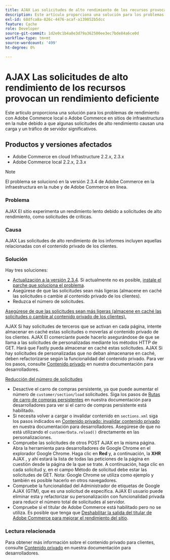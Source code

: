 ```yaml
---
title: AJAX Las solicitudes de alto rendimiento de los recursos provocan un rendimiento deficiente
description: Este artículo proporciona una solución para los problemas de rendimiento con Adobe Commerce local o Adobe Commerce en sitios de infraestructura en la nube debido a que algunas solicitudes de alto rendimiento causan una carga y un tráfico de servidor significativos.
exl-id: 68dfca8a-826c-4476-acaf-a139052b5dcc
feature: Cache
role: Developer
source-git-commit: 1d2e0c1b4a8e3d79a362500ee3ec7bde84a6ce0d
workflow-type: tm+mt
source-wordcount: '499'
ht-degree: 0%

---
```


# AJAX Las solicitudes de alto rendimiento de los recursos provocan un rendimiento deficiente

Este artículo proporciona una solución para los problemas de rendimiento con Adobe Commerce local o Adobe Commerce en sitios de infraestructura en la nube debido a que algunas solicitudes de alto rendimiento causan una carga y un tráfico de servidor significativos.

## Productos y versiones afectados

* Adobe Commerce en cloud Infrastructure 2.2.x, 2.3.x
* Adobe Commerce local 2.2.x, 2.3.x

>[!NOTE]
>
>El problema se solucionó en la versión 2.3.4 de Adobe Commerce en la infraestructura en la nube y de Adobe Commerce en línea.

### Problema

AJAX El sitio experimenta un rendimiento lento debido a solicitudes de alto rendimiento, como solicitudes de críticas.

### Causa

AJAX Las solicitudes de alto rendimiento de los informes incluyen aquellas relacionadas con el contenido privado de los clientes.

### Solución

Hay tres soluciones:

* [Actualización a la versión 2.3.4](https://devdocs.magento.com/cloud/project/project-upgrade.html). Si actualmente no es posible, [instale el parche que soluciona el problema](/help/troubleshooting/known-issues-patches-attached/performance-issues-caused-by-excessive-ajax-requests.md).
* Asegúrese de que las solicitudes sean más ligeras (almacene en caché las solicitudes o cambie al contenido privado de los clientes).
* Reduzca el número de solicitudes.

<u>Asegúrese de que las solicitudes sean más ligeras (almacene en caché las solicitudes o cambie al contenido privado de los clientes).</u>

AJAX Si hay solicitudes de terceros que se activan en cada página, intente almacenar en caché estas solicitudes o moverlas al contenido privado de los clientes. AJAX El comerciante puede hacerlo asegurándose de que se llama a las solicitudes de personalizadas mediante los métodos HTTP de GET. Hará que Fastly pueda almacenar en caché estas solicitudes. AJAX Si hay solicitudes de personalizadas que no deban almacenarse en caché, deben refactorizarse según la funcionalidad del contenido privado. Para ver los pasos, consulte [Contenido privado](https://devdocs.magento.com/guides/v2.3/extension-dev-guide/cache/page-caching/private-content.html) en nuestra documentación para desarrolladores.

<u>Reducción del número de solicitudes</u>

* Desactive el carro de compras persistente, ya que puede aumentar el número de `customer/section/load` solicitudes. Siga los pasos de [Rutas de carro de compras persistentes](https://devdocs.magento.com/guides/v2.3/config-guide/prod/config-reference-most.html#persistent-shopping-cart-paths) en nuestra documentación para desarrolladores para ver si el carro de compras persistente está habilitado.
* Si necesita volver a cargar o invalidar contenido en `sections.xml` siga los pasos indicados en [Contenido privado: invalidar contenido privado](https://devdocs.magento.com/guides/v2.3/extension-dev-guide/cache/page-caching/private-content.html#invalidate-private-content) en nuestra documentación para desarrolladores. Asegúrese de que no está utilizando el `customerData.reload()` directamente en las personalizaciones.
* Compruebe las solicitudes de otros POST AJAX en la misma página. Abra la herramienta para desarrolladores de Google Chrome en el explorador Google Chrome. Haga clic en **Red** y, a continuación, la **XHR** AJAX , y ahí estará la lista de todas las peticiones de la página en cuestión desde la página de la que se trate. A continuación, haga clic en cada solicitud y, en el campo Método de solicitud debe estar las solicitudes de GET. Nota: Google Chrome se utiliza como ejemplo y también es posible hacerlo en otros navegadores.
* Compruebe la funcionalidad del Administrador de etiquetas de Google AJAX (GTM), que es una solicitud de específica. AJAX El usuario puede eliminar esta y refactorizar su personalización con funcionalidad privada para reducir el número total de solicitudes al servidor.
* Compruebe si el titular de Adobe Commerce está habilitado pero no se utiliza. Es posible que tenga que [Deshabilitar la salida del titular de Adobe Commerce para mejorar el rendimiento del sitio](/help/troubleshooting/miscellaneous/disable-magento-banner-output-to-improve-site-performance.md).

### Lectura relacionada

Para obtener más información sobre el contenido privado para clientes, consulte [Contenido privado](https://devdocs.magento.com/guides/v2.3/extension-dev-guide/cache/page-caching/private-content.html?itm_source=devdocs&amp;itm_medium=search_page&amp;itm_campaign=federated_search&amp;itm_term=ajax%20requests) en nuestra documentación para desarrolladores.
